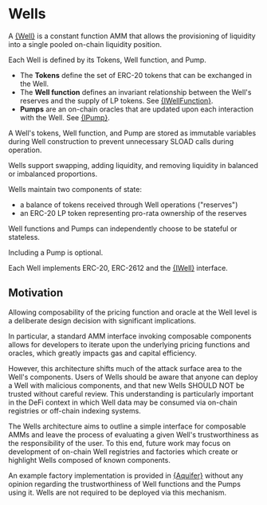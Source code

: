 # Wells

A [{Well}](/src/Well.sol) is a constant function AMM that allows the provisioning of liquidity into a single pooled on-chain liquidity position.

Each Well is defined by its Tokens, Well function, and Pump.
- The **Tokens** define the set of ERC-20 tokens that can be exchanged in the Well.
- The **Well function** defines an invariant relationship between the Well's reserves and the supply of LP tokens. See [{IWellFunction}](/src//interfaces/IWellFunction.sol).
- **Pumps** are an on-chain oracles that are updated upon each interaction with the Well. See [{IPump}](/src/interfaces/IPump.sol).

A Well's tokens, Well function, and Pump are stored as immutable variables during Well construction to prevent unnecessary SLOAD calls during operation.

Wells support swapping, adding liquidity, and removing liquidity in balanced or imbalanced proportions.

Wells maintain two components of state:
- a balance of tokens received through Well operations ("reserves")
- an ERC-20 LP token representing pro-rata ownership of the reserves

Well functions and Pumps can independently choose to be stateful or stateless.

Including a Pump is optional.

Each Well implements ERC-20, ERC-2612 and the [{IWell}](/src/interfaces/IWell.sol) interface.

## Motivation

Allowing composability of the pricing function and oracle at the Well level is a deliberate design decision with significant implications. 

In particular, a standard AMM interface invoking composable components allows for developers to iterate upon the underlying pricing functions and oracles, which greatly impacts gas and capital efficiency. 

However, this architecture shifts much of the attack surface area to the Well's components. Users of Wells should be aware that anyone can deploy a Well with malicious components, and that new Wells SHOULD NOT be trusted without careful review. This understanding is particularly important in the DeFi context in which Well data may be consumed via on-chain registries or off-chain indexing systems.

The Wells architecture aims to outline a simple interface for composable AMMs and leave the process of evaluating a given Well's trustworthiness as the responsibility of the user. To this end, future work may focus on development of on-chain Well registries and factories which create or highlight Wells composed of known components.

An example factory implementation is provided in [{Aquifer}](/src/Auquifer.sol) without any opinion regarding the trustworthiness of Well functions and the Pumps using it. Wells are not required to be deployed via this mechanism.
